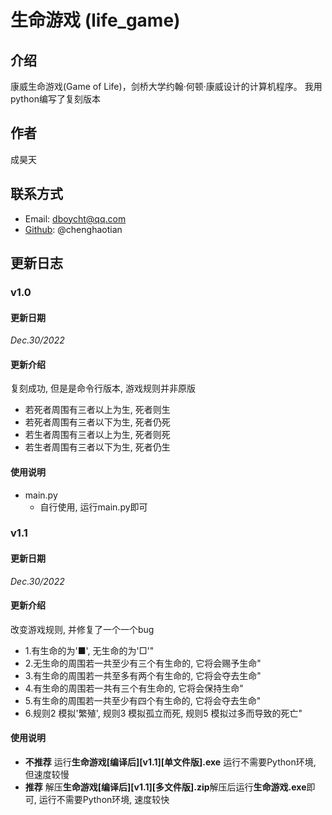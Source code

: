 # 生命游戏 (life_game)

## 介绍
康威生命游戏(Game of Life)，剑桥大学约翰·何顿·康威设计的计算机程序。
我用python编写了复刻版本

## 作者
成昊天

## 联系方式
- Email: dboycht@qq.com
- [Github](https://github.com/chenghaotian): @chenghaotian

## 更新日志
### v1.0
#### 更新日期
_Dec.30/2022_
#### 更新介绍
复刻成功, 但是是命令行版本, 游戏规则并非原版
- 若死者周围有三者以上为生, 死者则生
- 若死者周围有三者以下为生, 死者仍死
- 若生者周围有三者以上为生, 死者则死
- 若生者周围有三者以下为生, 死者仍生
#### 使用说明
- main.py
  - 自行使用, 运行main.py即可

### v1.1
#### 更新日期
_Dec.30/2022_
#### 更新介绍
改变游戏规则, 并修复了一个一个bug
- 1.有生命的为'■', 无生命的为'□'"
- 2.无生命的周围若一共至少有三个有生命的, 它将会赐予生命"
- 3.有生命的周围若一共至多有两个有生命的, 它将会夺去生命"
- 4.有生命的周围若一共有三个有生命的, 它将会保持生命"
- 5.有生命的周围若一共至少有四个有生命的, 它将会夺去生命"
- 6.规则2 模拟'繁殖', 规则3 模拟孤立而死, 规则5 模拟过多而导致的死亡"
#### 使用说明
- **不推荐** 运行**生命游戏[编译后][v1.1][单文件版].exe** 运行不需要Python环境, 但速度较慢
- **推荐** 解压**生命游戏[编译后][v1.1][多文件版].zip**解压后运行**生命游戏.exe**即可, 运行不需要Python环境, 速度较快